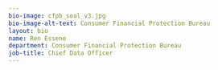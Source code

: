 ```yaml
---
bio-image: cfpb_seal_v3.jpg
bio-image-alt-text: Consumer Financial Protection Bureau
layout: bio
name: Ren Essene
department: Consumer Financial Protection Bureau
job-title: Chief Data Officer
---
```

